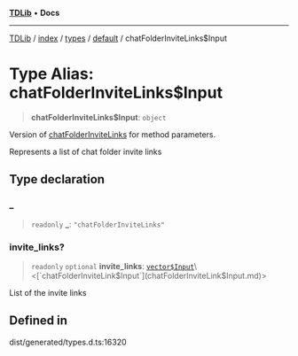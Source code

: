 [**TDLib**](../../../../../../README.md) • **Docs**

***

[TDLib](../../../../../../modules.md) / [index](../../../../../README.md) / [types](../../../README.md) / [default](../README.md) / chatFolderInviteLinks$Input

# Type Alias: chatFolderInviteLinks$Input

> **chatFolderInviteLinks$Input**: `object`

Version of [chatFolderInviteLinks](chatFolderInviteLinks.md) for method parameters.

Represents a list of chat folder invite links

## Type declaration

### \_

> `readonly` **\_**: `"chatFolderInviteLinks"`

### invite\_links?

> `readonly` `optional` **invite\_links**: [`vector$Input`](vector$Input.md)\<[`chatFolderInviteLink$Input`](chatFolderInviteLink$Input.md)\>

List of the invite links

## Defined in

dist/generated/types.d.ts:16320
